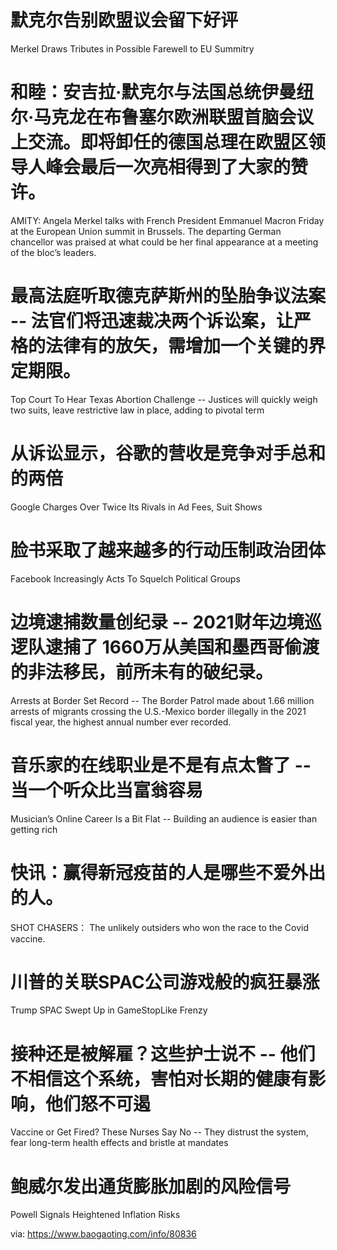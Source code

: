 [#]: subject: "华尔街日报简讯-2021-10-23&34"
[#]: via: "https://www.baogaoting.com/info/80603"
[#]: author: "https://www.baogaoting.com/info/80836"
[#]: collector: "guevaraya"
[#]: translator: "guevaraya "
[#]: reviewer: " "
[#]: publisher: " "
[#]: url: " "
# 默克尔告别欧盟议会留下好评
Merkel Draws Tributes in Possible Farewell to EU Summitry
# 和睦：安吉拉·默克尔与法国总统伊曼纽尔·马克龙在布鲁塞尔欧洲联盟首脑会议上交流。即将卸任的德国总理在欧盟区领导人峰会最后一次亮相得到了大家的赞许。
AMITY: Angela Merkel talks with French President Emmanuel Macron Friday at the European Union summit in Brussels. The departing German chancellor was praised at what could be her final appearance at a meeting of the bloc’s leaders.
# 最高法庭听取德克萨斯州的坠胎争议法案 -- 法官们将迅速裁决两个诉讼案，让严格的法律有的放矢，需增加一个关键的界定期限。
Top Court To Hear Texas Abortion Challenge -- Justices will quickly weigh two suits, leave restrictive law in place, adding to pivotal term
# 从诉讼显示，谷歌的营收是竞争对手总和的两倍
Google Charges Over Twice Its Rivals in Ad Fees, Suit Shows
# 脸书采取了越来越多的行动压制政治团体
Facebook Increasingly Acts To Squelch Political Groups
# 边境逮捕数量创纪录 -- 2021财年边境巡逻队逮捕了 1660万从美国和墨西哥偷渡的非法移民，前所未有的破纪录。
Arrests at Border Set Record -- The Border Patrol made about 1.66 million arrests of migrants crossing the U.S.-Mexico border illegally in the 2021 fiscal year, the highest annual number ever recorded. 
# 音乐家的在线职业是不是有点太瞥了 -- 当一个听众比当富翁容易
Musician’s Online Career Is a Bit Flat  -- Building an audience is easier than getting rich
# 快讯：赢得新冠疫苗的人是哪些不爱外出的人。
SHOT CHASERS： The unlikely outsiders who won the race to the Covid vaccine.
# 川普的关联SPAC公司游戏般的疯狂暴涨
Trump SPAC Swept Up in GameStopLike Frenzy
# 接种还是被解雇？这些护士说不 -- 他们不相信这个系统，害怕对长期的健康有影响，他们怒不可遏
Vaccine or Get Fired? These Nurses Say No -- They distrust the system, fear long-term health effects and bristle at mandates
# 鲍威尔发出通货膨胀加剧的风险信号
Powell Signals Heightened Inflation Risks


via: https://www.baogaoting.com/info/80836


